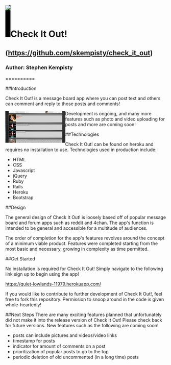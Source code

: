 <img src="assets/rocket-league-header.png" align="left" style="background:black; height:100px " />

<br>
<br>

# Check It Out!
## (https://github.com/skempisty/check_it_out)
### Author: Stephen Kempisty

==========

##Introduction

Check It Out! is a message board app where you can post text and others 
can comment and reply to those posts and comments!

<img src="app/assets/images/cioscreenshot.png" align="left" style="background:black; height:100px " />

Development is ongoing, and many more features such as photo and video
uploading for posts and more are coming soon!
 
##Technologies

Check It Out! can be found on heroku and requires no installation to use.
 Technologies used in production include:
&nbsp;

- HTML
- CSS 
- Javascript
- jQuery
- Ruby
- Rails
- Heroku
- Bootstrap

##Design

The general design of Check It Out! is loosely based off of popular message board
and forum apps such as reddit and 4chan. The app's function is intended to be
general and accessible for a multitude of audiences. 

The order of completion for the app's features revolves around the concept
of a minimum viable product. Features were completed starting from the most
basic and necessary, growing in complexity as time permitted.    

##Get Started

No installation is required for Check It Out! Simply navigate to the following link sign up to begin using the app!

<a>https://quiet-lowlands-11979.herokuapp.com/</a>

If you would like to contribute to further development of Check It Out!, feel free to fork this repository. Permission to snoop around in the code is given whole-heartedly!


##Next Steps
There are many exciting features planned that unfortunately did not make it into the release version of Check It Out! Please check back for future versions. New features such as the following are coming soon!

- posts can include pictures and videos/video links
- timestamp for posts
- indicator for amount of comments on a post
- prioritization of popular posts to go to the top
- periodic deletion of old uncommented (in a long time) posts
 
